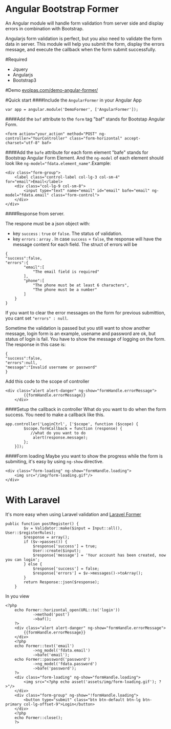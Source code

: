 Angular Bootstrap Former
=========

An Angular module will handle form validation from server side and display errors in combination with Bootstrap.

Angularjs form validation is perfect, but you also need to validate the form data in server. This module will help you submit the form, display the errors message, and execute the callback when the form submit successfully.

#Required 
* Jquery 
* Angularjs
* Bootstrap3

#Demo
[evolpas.com/demo-angular-former/](http://evolpas.com/demo-angular-former/)

#Quick start
####Include the `AngularFormer` in your Angular App
```
var app = angular.module('DemoFormer', ['AngularFormer']);
```
####Add the `baf` attribute to the `form` tag
"baf" stands for Bootstap Angular Form.
```
<form action="your_action" method="POST" ng-controller="YourController" class="form-horizontal" accept-charset="utf-8" baf>
```
####Add the `bafe` attribute for each form element
"bafe" stands for Bootstrap Angular Form Element. And the `ng-model` of each element should look like `ng-model="fdata.element_name"`.Example: 
```
<div class="form-group">
	<label class="control-label col-lg-3 col-sm-4" for="email">Email</label>
	<div class="col-lg-9 col-sm-8">
		<input type="text" name="email" id="email" bafe="email" ng-model="fdata.email" class="form-control">
	</div>
</div>
```
####Response from server.

The respone must be a json object with: 
* key `success` : `true` or `false`. The status of validation.
* key `errors` : `array` . In case `success` = `false`, the response will have the message content for each field. The struct of errors will be
```
{
"success":false,
"errors":{
        "email":[
            "The email field is required"
        ],
        "phone":[
            "The phone must be at least 6 characters",
            "The phone must be a number"
        ]
    }
}
```
If you want to clear the error messages on the form for previous submittion, you cant set `"errors" : null`.

Sometime the validation is passed but you still want to show another message, login form is an example, usename and password are ok, but status of login is fail. You have to show the message of logging on the form. The response in this case is: 
```
{
"success":false,
"errors":null,
"message":"Invalid username or password"
}
```
Add this code to the scope of controller
```
<div class="alert alert-danger" ng-show="formHandle.errorMessage">
        {{formHandle.errorMessage}}
    </div>
```

####Setup the callback in controller
What do you want to do when the form success. You need to make a callback like this.
```
app.controller('LoginCtrl', ['$scope', function ($scope) {
        $scope.formCallback = function (response) {
           //what do you want to do
            alert(response.message);
        };
    }]);
```
####Form loading
Maybe you want to show the progress while the form is submiting, it's easy by using `ng-show` directive.
```
<div class="form-loading" ng-show="formHandle.loading">
    <img src="/img/form-loading.gif"/>
</div>
```
# With Laravel 
It's more easy when using Laravel validation and [Laravel Former](https://github.com/Anahkiasen/former)
```
public function postRegister() {
        $v = Validator::make($input = Input::all(), User::$registerRules);
        $response = array();
        if ($v->passes()) {
            $response['success'] = true;
            User::create($input);
            $response['message'] = 'Your account has been created, now you can login';
        } else {
            $response['success'] = false;
            $response['errors'] = $v->messages()->toArray();
        }
        return Response::json($response);
    }
```
In you view
```
<?php
    echo Former::horizontal_open(URL::to('login'))
            ->method('post')
            ->baf();
    ?>
    <div class="alert alert-danger" ng-show="formHandle.errorMessage">
        {{formHandle.errorMessage}}
    </div>
    <?php
    echo Former::text('email')
            ->ng_model('fdata.email')
            ->bafe('email');
    echo Former::password('password')
            ->ng_model('fdata.password')
            ->bafe('password');
    ?>
    <div class="form-loading" ng-show="formHandle.loading">
        <img src="<?php echo asset('assets/img/form-loading.gif'); ?>"/>
    </div>
    <div class="form-group" ng-show="!formHandle.loading">
        <button type="submit" class="btn btn-default btn-lg btn-primary col-lg-offset-9">Login</button>
    </div>
    <?php
    echo Former::close();
    ?>
```
